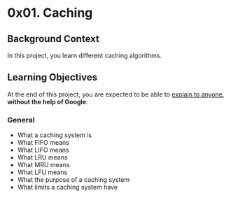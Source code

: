 # 0x01. Caching

## Background Context

In this project, you learn different caching algorithms.

## Learning Objectives

At the end of this project, you are expected to be able to <a href="/rltoken/-gpAdRQTx1Rb-amaz9JZhQ" title="explain to anyone" target="_blank">explain to anyone</a>, <strong>without the help of Google</strong>:

### General

- What a caching system is
- What FIFO means
- What LIFO means
- What LRU means
- What MRU means
- What LFU means
- What the purpose of a caching system
- What limits a caching system have
